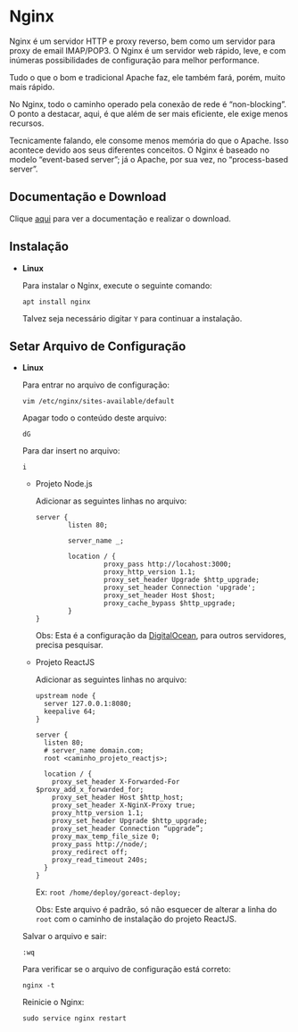 # Nginx

Nginx é um servidor HTTP e proxy reverso, bem como um servidor para proxy de email IMAP/POP3. O Nginx é um servidor web rápido, leve, e com inúmeras possibilidades de configuração para melhor performance.

Tudo o que o bom e tradicional Apache faz, ele também fará, porém, muito mais rápido.

No Nginx, todo o caminho operado pela conexão de rede é “non-blocking”. O ponto a destacar, aqui, é que além de ser mais eficiente, ele exige menos recursos.

Tecnicamente falando, ele consome menos memória do que o Apache. Isso acontece devido aos seus diferentes conceitos. O Nginx é baseado no modelo “event-based server”; já o Apache, por sua vez, no “process-based server”.

## Documentação e Download

Clique [aqui](http://nginx.org) para ver a documentação e realizar o download.

## Instalação

- **Linux**

  Para instalar o Nginx, execute o seguinte comando:

  ```
  apt install nginx
  ```

  Talvez seja necessário digitar `Y` para continuar a instalação.

## Setar Arquivo de Configuração

- **Linux**

  Para entrar no arquivo de configuração:

  ```
  vim /etc/nginx/sites-available/default
  ```

  Apagar todo o conteúdo deste arquivo:

  ```
  dG
  ```

  Para dar insert no arquivo:

  ```
  i
  ```

  - Projeto Node.js

    Adicionar as seguintes linhas no arquivo:

    ```
    server {
	        listen 80;

	        server_name _;

	        location / {
	                 proxy_pass http://locahost:3000;
	                 proxy_http_version 1.1;
	                 proxy_set_header Upgrade $http_upgrade;
	                 proxy_set_header Connection 'upgrade';
	                 proxy_set_header Host $host;
	                 proxy_cache_bypass $http_upgrade;
	        }
    }
    ```

    Obs: Esta é a configuração da [DigitalOcean](../servers/digitalocean.md), para outros servidores, precisa pesquisar.

  - Projeto ReactJS

    Adicionar as seguintes linhas no arquivo:

    ```
    upstream node {
      server 127.0.0.1:8080;
      keepalive 64;
    }

    server {
      listen 80;
      # server_name domain.com;
      root <caminho_projeto_reactjs>;

      location / {
        proxy_set_header X-Forwarded-For $proxy_add_x_forwarded_for;
        proxy_set_header Host $http_host;
        proxy_set_header X-NginX-Proxy true;
        proxy_http_version 1.1;
        proxy_set_header Upgrade $http_upgrade;
        proxy_set_header Connection “upgrade”;
        proxy_max_temp_file_size 0;
        proxy_pass http://node/;
        proxy_redirect off;
        proxy_read_timeout 240s;
      }
    }
    ``` 

    Ex: `root /home/deploy/goreact-deploy;`

    Obs: Este arquivo é padrão, só não esquecer de alterar a linha do `root` com o caminho de instalação do projeto ReactJS.

  Salvar o arquivo e sair:

  ```
  :wq
  ```

  Para verificar se o arquivo de configuração está correto:

  ```
  nginx -t
  ```

  Reinicie o Nginx:

  ```
  sudo service nginx restart
  ```